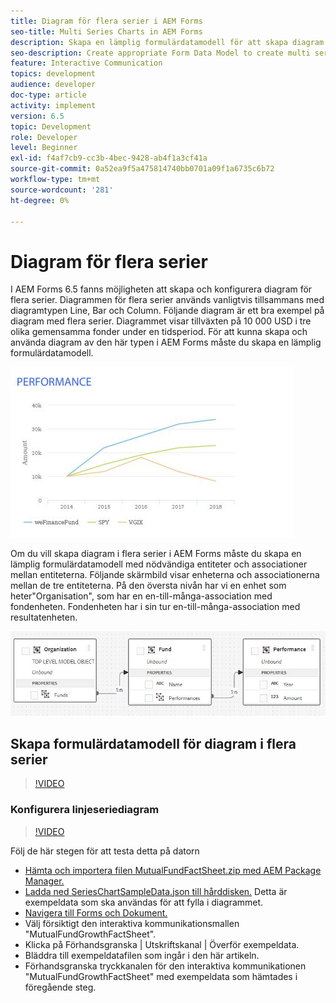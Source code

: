 ```yaml
---
title: Diagram för flera serier i AEM Forms
seo-title: Multi Series Charts in AEM Forms
description: Skapa en lämplig formulärdatamodell för att skapa diagram i flera serier i utskrifts- och webbkanalsdokument.
seo-description: Create appropriate Form Data Model to create multi series charts in print and web channel documents.
feature: Interactive Communication
topics: development
audience: developer
doc-type: article
activity: implement
version: 6.5
topic: Development
role: Developer
level: Beginner
exl-id: f4af7cb9-cc3b-4bec-9428-ab4f1a3cf41a
source-git-commit: 0a52ea9f5a475814740bb0701a09f1a6735c6b72
workflow-type: tm+mt
source-wordcount: '281'
ht-degree: 0%

---
```


# Diagram för flera serier

I AEM Forms 6.5 fanns möjligheten att skapa och konfigurera diagram för flera serier. Diagrammen för flera serier används vanligtvis tillsammans med diagramtypen Line, Bar och Column. Följande diagram är ett bra exempel på diagram med flera serier. Diagrammet visar tillväxten på 10 000 USD i tre olika gemensamma fonder under en tidsperiod. För att kunna skapa och använda diagram av den här typen i AEM Forms måste du skapa en lämplig formulärdatamodell.

![multiserie](assets/seriescharts.jfif)

Om du vill skapa diagram i flera serier i AEM Forms måste du skapa en lämplig formulärdatamodell med nödvändiga entiteter och associationer mellan entiteterna. Följande skärmbild visar enheterna och associationerna mellan de tre entiteterna. På den översta nivån har vi en enhet som heter&quot;Organisation&quot;, som har en en-till-många-association med fondenheten. Fondenheten har i sin tur en-till-många-association med resultatenheten.

![formdatamodell](assets/formdatamodel.jfif)


## Skapa formulärdatamodell för diagram i flera serier

>[!VIDEO](https://video.tv.adobe.com/v/26352/quality=9)


### Konfigurera linjeseriediagram

>[!VIDEO](https://video.tv.adobe.com/v/26353?quality=9&learn=on)


Följ de här stegen för att testa detta på datorn

* [Hämta och importera filen MutualFundFactSheet.zip med AEM Package Manager.](assets/mutualfundfactsheet.zip)
* [Ladda ned SeriesChartSampleData.json till hårddisken.](assets/serieschartsampledata.json) Detta är exempeldata som ska användas för att fylla i diagrammet.
* [Navigera till Forms och Dokument.](http://localhost:4502/aem/forms.html/content/dam/formsanddocuments)
* Välj försiktigt den interaktiva kommunikationsmallen &quot;MutualFundGrowthFactSheet&quot;.
* Klicka på Förhandsgranska | Utskriftskanal | Överför exempeldata.
* Bläddra till exempeldatafilen som ingår i den här artikeln.
* Förhandsgranska tryckkanalen för den interaktiva kommunikationen &quot;MutualFundGrowthFactSheet&quot; med exempeldata som hämtades i föregående steg.
